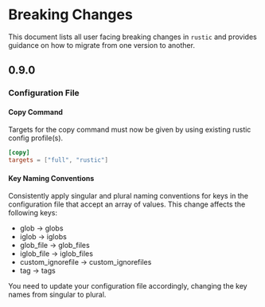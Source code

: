 # Breaking Changes

This document lists all user facing breaking changes in `rustic` and provides
guidance on how to migrate from one version to another.

## 0.9.0

### Configuration File

#### Copy Command

Targets for the copy command must now be given by using existing rustic config
profile(s).

```toml
[copy]
targets = ["full", "rustic"]
```

#### Key Naming Conventions

Consistently apply singular and plural naming conventions for keys in the
configuration file that accept an array of values. This change affects the
following keys:

- glob -> globs
- iglob -> iglobs
- glob_file -> glob_files
- iglob_file -> iglob_files
- custom_ignorefile -> custom_ignorefiles
- tag -> tags

You need to update your configuration file accordingly, changing the key names
from singular to plural.
